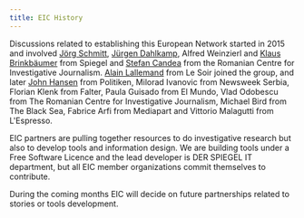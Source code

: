 ```yaml
---
title: EIC History
---
```


Discussions related to establishing this European Network started in 2015 and involved [Jörg Schmitt](http://www.spiegel.de/impressum/autor-981.html), [Jürgen Dahlkamp](http://www.spiegel.de/impressum/autor-1199.html), Alfred Weinzierl and [Klaus Brinkbäumer]( http://www.spiegel.de/impressum/autor-570.html) from Spiegel and [Stefan Candea](http://theblacksea.eu/?idT=3&idC=3&uid=2) from the Romanian Centre for Investigative Journalism. [Alain Lallemand](http://alainlallemand.be/) from Le Soir joined the group, and later [John Hansen](https://twitter.com/hansenjohn01) from Politiken, Milorad Ivanovic from Newsweek Serbia, Florian Klenk from Falter, Paula Guisado from El Mundo, Vlad Odobescu from The Romanian Centre for Investigative Journalism, Michael Bird from The Black Sea, Fabrice Arfi from Mediapart and Vittorio Malagutti from L'Espresso.

  EIC partners are pulling together resources to do investigative research but also to develop tools and information design. We are building tools under a Free Software Licence and the lead developer is DER SPIEGEL IT department, but all EIC member organizations commit themselves to contribute.

  During the coming months EIC will decide on future partnerships related to stories or tools development.
